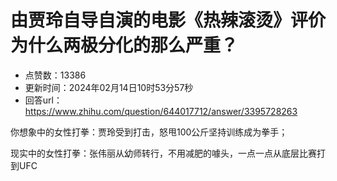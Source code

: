 # 由贾玲自导自演的电影《热辣滚烫》评价为什么两极分化的那么严重？
- 点赞数：13386
- 更新时间：2024年02月14日10时53分57秒
- 回答url：https://www.zhihu.com/question/644017712/answer/3395728263
<body>
 <p data-pid="aZfrCWc5">你想象中的女性打拳：贾玲受到打击，怒甩100公斤坚持训练成为拳手；</p>
 <p data-pid="qqwaCWc3">现实中的女性打拳：张伟丽从幼师转行，不用减肥的噱头，一点一点从底层比赛打到UFC</p>
</body>